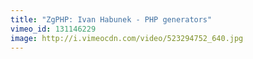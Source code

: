 ```yaml
---
title: "ZgPHP: Ivan Habunek - PHP generators"
vimeo_id: 131146229
image: http://i.vimeocdn.com/video/523294752_640.jpg
---
```


